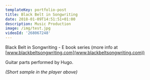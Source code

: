 ```yaml
---
templateKey: portfolio-post
title: Black Belt in Songwriting
date: 2018-01-09T14:51:51+01:00
description: Music Production
image: /img/test.jpg
videoId: '268067248'
---
```

Black Belt in Songwriting - E book series (more info at [www.blackbeltsongwriting.com](www.blackbeltsongwriting.com))

Guitar parts performed by Hugo. 

_(Short sample in the player above)_
